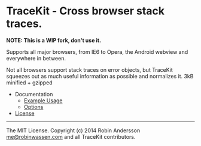 TraceKit - Cross browser stack traces.
=====================================

**NOTE: This is a WIP fork, don't use it.**

Supports all major browsers, from IE6 to Opera, the Android webview and everywhere in between.

Not all browsers support stack traces on error objects, but TraceKit squeezes out as much useful information as possible and normalizes it. 3kB minified + gzipped

* Documentation
  * [Example Usage](https://github.com/robinwassen/TraceKit/wiki/Example-usage)
  * [Options](https://github.com/robinwassen/TraceKit/wiki/Options)
* [License](LICENSE.md) 

-----------------------------

The MIT License. Copyright (c) 2014 Robin Andersson <me@robinwassen.com> and all TraceKit contributors.
